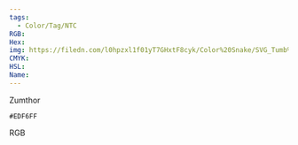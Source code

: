 ```yaml
---
tags:
  - Color/Tag/NTC
RGB:
Hex:
img: https://filedn.com/l0hpzxl1f01yT7GHxtF8cyk/Color%20Snake/SVG_Tumb%20Mass%20No%20Name/EDF6FF.svg
CMYK:
HSL:
Name:
---
```

Zumthor
```palette
#EDF6FF
```
RGB

